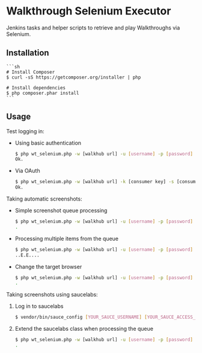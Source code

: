 Walkthrough Selenium Executor
=============================
Jenkins tasks and helper scripts to retrieve and play Walkthroughs via Selenium.

Installation
-------------
    ```sh
    # Install Composer
    $ curl -sS https://getcomposer.org/installer | php

    # Install dependencies
    $ php composer.phar install
    ```

Usage
-----

Test logging in:

* Using basic authentication
    ```sh
    $ php wt_selenium.php -w [walkhub url] -u [username] -p [password] status
    Ok.
    ```
* Via OAuth
    ```sh
    $ php wt_selenium.php -w [walkhub url] -k [consumer key] -s [consumer secret] process_queue
    Ok.
    ```

Taking automatic screenshots:

* Simple screenshot queue processing
    ```sh
    $ php wt_selenium.php -w [walkhub url] -u [username] -p [password] process_queue
    .
    ```
* Processing multiple items from the queue
    ```sh
    $ php wt_selenium.php -w [walkhub url] -u [username] -p [password] -l [number of items to process] process_queue
    ..E.E....
    ```
* Change the target browser
    ```sh
    $ php wt_selenium.php -w [walkhub url] -u [username] -p [password] -b [browser string] process_queue
    .
    ```
    
Taking screenshots using saucelabs:

1. Log in to saucelabs
    ```sh
    $ vendor/bin/sauce_config [YOUR_SAUCE_USERNAME] [YOUR_SAUCE_ACCESS_KEY]
    ```
    
2. Extend the saucelabs class when processing the queue
    ```sh
    $ php wt_selenium.php -w [walkhub url] -u [username] -p [password] -e "Sauce\Sausage\WebDriverTestCase" process_queue
    .
    ```
